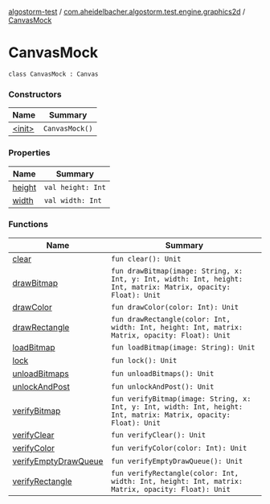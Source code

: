 [algostorm-test](../../index.md) / [com.aheidelbacher.algostorm.test.engine.graphics2d](../index.md) / [CanvasMock](.)

# CanvasMock

`class CanvasMock : Canvas`

### Constructors

| Name | Summary |
|---|---|
| [&lt;init&gt;](-init-.md) | `CanvasMock()` |

### Properties

| Name | Summary |
|---|---|
| [height](height.md) | `val height: Int` |
| [width](width.md) | `val width: Int` |

### Functions

| Name | Summary |
|---|---|
| [clear](clear.md) | `fun clear(): Unit` |
| [drawBitmap](draw-bitmap.md) | `fun drawBitmap(image: String, x: Int, y: Int, width: Int, height: Int, matrix: Matrix, opacity: Float): Unit` |
| [drawColor](draw-color.md) | `fun drawColor(color: Int): Unit` |
| [drawRectangle](draw-rectangle.md) | `fun drawRectangle(color: Int, width: Int, height: Int, matrix: Matrix, opacity: Float): Unit` |
| [loadBitmap](load-bitmap.md) | `fun loadBitmap(image: String): Unit` |
| [lock](lock.md) | `fun lock(): Unit` |
| [unloadBitmaps](unload-bitmaps.md) | `fun unloadBitmaps(): Unit` |
| [unlockAndPost](unlock-and-post.md) | `fun unlockAndPost(): Unit` |
| [verifyBitmap](verify-bitmap.md) | `fun verifyBitmap(image: String, x: Int, y: Int, width: Int, height: Int, matrix: Matrix, opacity: Float): Unit` |
| [verifyClear](verify-clear.md) | `fun verifyClear(): Unit` |
| [verifyColor](verify-color.md) | `fun verifyColor(color: Int): Unit` |
| [verifyEmptyDrawQueue](verify-empty-draw-queue.md) | `fun verifyEmptyDrawQueue(): Unit` |
| [verifyRectangle](verify-rectangle.md) | `fun verifyRectangle(color: Int, width: Int, height: Int, matrix: Matrix, opacity: Float): Unit` |
